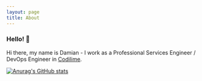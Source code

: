 ```yaml
---
layout: page
title: About
---
```


<!--
**damianfedeczko/damianfedeczko** is a ✨ _special_ ✨ repository because its `README.md` (this file) appears on your GitHub profile.

Here are some ideas to get you started:

- 🔭 I’m currently working on ...
- 🌱 I’m currently learning ...
- 👯 I’m looking to collaborate on ...
- 🤔 I’m looking for help with ...
- 💬 Ask me about ...
- 📫 How to reach me: ...
- 😄 Pronouns: ...
- ⚡ Fun fact: ...
-->

### Hello! 👋

Hi there, my name is Damian - I work as a Professional Services Engineer / DevOps Engineer in [Codilime](https://codilime.com/).

[![Anurag's GitHub stats](https://github-readme-stats.vercel.app/api?username=damianfedeczko)](https://github.com/anuraghazra/github-readme-stats)
